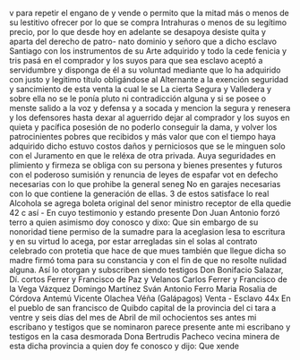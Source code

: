 v para repetir el engano de y vende o permito que la mitad más o menos de su lestitivo ofrecer por lo que se compra
Intrahuras o menos de su legítimo precio, por lo que desde hoy en adelante se desapoya desiste quita y aparta del derecho de patro- nato dominio y señoro que a dicho esclavo Santiago con los instrumentos de su Arte adquirido y todo la cede fenicia y tris
pasá en el comprador y los suyos para que sea esclavo aceptó a servidumbre y disponga de él a su voluntad mediante que lo ha adquirido con justo y legitimo título obligándose al Alternante a la exención seguridad y sancimiento de esta venta la cual le se
La cierta Segura y Valledera y sobre ella no se le ponía pluto ni contradicción alguna y si se posee o menste salido a la voz y defensa y a socada y mencion la segura y renesera y los defensores hasta dexar al aguerrido
dejar al comprador y los suyos en quieta y pacífica posesión de no poderlo conseguir la dama, y volver los patrocinientes pobres que recibidos y más valor que con el tiempo haya adquirido dicho estuvo costos daños y perniciosos que se le minguen solo con el
Juramento en que le reléxa de otra privada. Auya seguridades en plimiento y firmeza se obliga con su persona y bienes presentes y futuros con el poderoso sumisión y renuncia de leyes de espafar vot en defecho necesarias con lo que prohibe la general seneg
No en garajes necesarias con lo que contiene la generación de ellas. 3 de estos satisface lo real Alcohola se agrega boleta original del senor ministro receptor de ella quedie 42 c así - En cuyo testimonio y estando presente Don Juan Antonio forzó
terro a quien asimismo doy conosco y dixo: Que sin embargo de su nonoridad tiene permiso de la sumadre para la aceglasion lesa to escritura y en su virtud lo acega, por estar arregladas sin el solas al contrato celebrado con protetia que hace de que mues
también que llegue dicha so madre firmó toma para su constancia y con el fin de que no resolte nulidad alguna. Así lo otorgan y subscriben siendo testigos Don Bonifacio Salazar, Dí. cortos Ferrer y Francisco de Paz y Velanos
Carlos Ferrer y Francisco de la Vega Vázquez
Domingo Martínez
Sván Antonio Ferro
Maria Rosalia de Córdova
Antemú
Vicente Olachea
Véña (Galápagos)
Venta - Esclavo
44x En el pueblo de san francisco de Quibdo capital de la provincia del ci
tara a ventre y seis días del mes de Abril de mil ochocientos ses
antes mi escribano y testigos que se nominaron parece presente
ante mi escribano y testigos
en la casa desmorada Dona Bertrudis Pacheco vecina minera de esta dicha provincia a quien doy fe conosco y dijo: Que xende